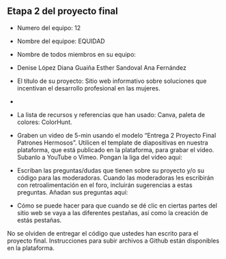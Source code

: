 ## Etapa 2 del proyecto final

- Numero del equipo: 12
- Nombre del equipoe:  EQUIDAD
- Nombre de todos miembros en su equipo:
-  Denise López
Diana Guaiña
Esther Sandoval
Ana Fernández

   
    
- El título de su proyecto: Sitio web informativo sobre soluciones que incentivan el desarrollo profesional en las mujeres.
- 
- La lista de recursos y referencias que han usado:  Canva,  paleta de colores: ColorHunt.

- Graben un video de 5-min usando el modelo “Entrega 2 Proyecto Final Patrones Hermosos”. Utilicen el template de diapositivas en nuestra plataforma, que está publicado en la plataforma, para grabar el video. Subanlo a YouTube o Vimeo. Pongan la liga del vídeo aquí:

- Escriban las preguntas/dudas que tienen sobre su proyecto y/o su código para las moderadoras. Cuando las moderadoras les escribirán con retroalimentación en el foro, incluirán sugerencias a estas preguntas. Añadan sus preguntas aquí:
- Cómo se puede hacer para que cuando se dé clic en  ciertas partes del sitio web se vaya a las diferentes pestañas, así como la creación de estás pestañas.

No se olviden de entregar el código que ustedes han escrito para el proyecto final. Instrucciones para subir archivos a Github están disponibles en la plataforma.
